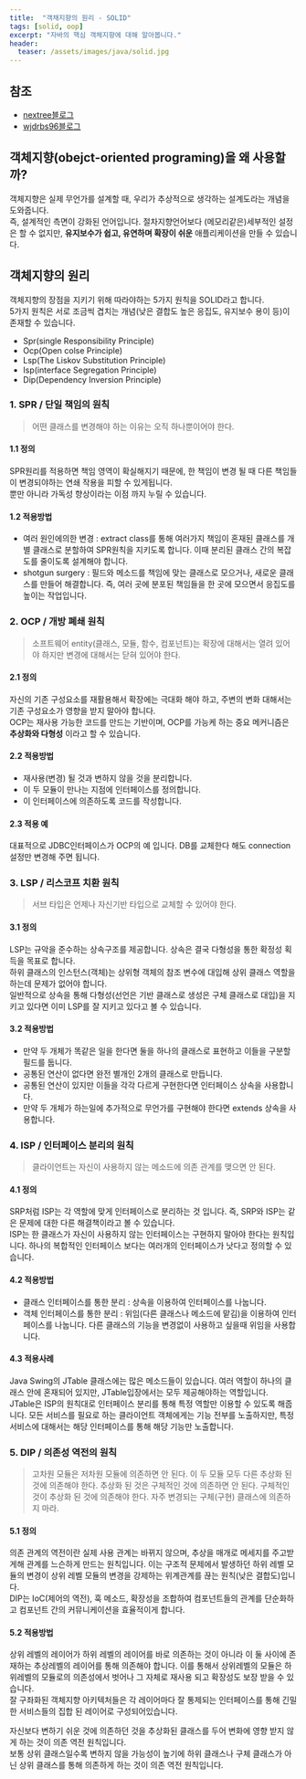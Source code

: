 ```yaml
---
title:  "객채지향의 원리 - SOLID"
tags: [solid, oop]
excerpt: "자바의 핵심 객체지향에 대해 알아봅니다."
header:
  teaser: /assets/images/java/solid.jpg
---
```


## 참조
+ [nextree블로그](https://www.nextree.co.kr/p6960/)
+ [wjdrbs96블로그](https://devlog-wjdrbs96.tistory.com/380)

## 객체지향(obejct-oriented programing)을 왜 사용할까?
객체지향은 실제 무언가를 설계할 때, 우리가 추상적으로 생각하는 설계도라는 개념을 도와줍니다.  
즉, 설계적인 측면이 강화된 언어입니다. 절차지향언어보다 (메모리같은)세부적인 설정은 할 수 없지만, **유지보수가 쉽고, 유연하며 확장이 쉬운** 애플리케이션을 만들 수 있습니다.  

## 객체지향의 원리
객체지향의 장점을 지키기 위해 따라야하는 5가지 원칙을 SOLID라고 합니다.  
5가지 원칙은 서로 조금씩 겹치는 개념(낮은 결합도 높은 응집도, 유지보수 용이 등)이 존재할 수 있습니다.  

- Spr(single Responsibility Principle)
- Ocp(Open colse Principle)
- Lsp(The Liskov Substitution Principle)
- Isp(interface Segregation Principle)
- Dip(Dependency Inversion Principle)

### 1. SPR / 단일 책임의 원칙

> 어떤 클래스를 변경해야 하는 이유는 오직 하나뿐이어야 한다.

#### 1.1 정의
SPR원리를 적용하면 책임 영역이 확실해지기 때문에, 한 책임이 변경 될 때 다른 책임들이 변경되야하는 연쇄 작용을 피할 수 있게됩니다.  
뿐만 아니라 가독성 향상이라는 이점 까지 누릴 수 있습니다.  

#### 1.2 적용방법
- 여러 원인에의한 변경 : extract class를 통해 여러가지 책임이 혼재된 클래스를 개별 클래스로 분할하여 SPR원칙을 지키도록 합니다.  이때 분리된 클래스 간의 복잡도를 줄이도록 설계해야 합니다.
- shotgun surgery : 필드와 메소드를 책임에 맞는 클래스로 모으거나, 새로운 클래스를 만들어 해결합니다.  즉, 여러 곳에 분포된 책임들을 한 곳에 모으면서 응집도를 높이는 작업입니다.

### 2. OCP / 개방 폐쇄 원칙

> 소프트웨어 entity(클래스, 모듈, 함수, 컴포넌트)는 확장에 대해서는 열려 있어야 하지만 변경에 대해서는 닫혀 있어야 한다.

#### 2.1 정의
자신의 기존 구성요소를 재활용해서 확장에는 극대화 해야 하고, 주변의 변화 대해서는 기존 구성요소가 영향을 받지 말아야 합니다.  
OCP는 재사용 가능한 코드를 만드는 기반이며, OCP를 가능케 하는 중요 메커니즘은 **추상화와 다형성** 이라고 할 수 있습니다.  

#### 2.2 적용방법
- 재사용(변경) 될 것과 변하지 않을 것을 분리합니다.
- 이 두 모듈이 만나는 지점에 인터페이스를 정의합니다.
- 이 인터페이스에 의존하도록 코드를 작성합니다.

#### 2.3 적용 예
대표적으로 JDBC인터페이스가 OCP의 예 입니다. DB를 교체한다 해도 connection 설정만 변경해 주면 됩니다.

### 3. LSP / 리스코프 치환 원칙

> 서브 타입은 언제나 자신기반 타입으로 교체할 수 있어야 한다.

#### 3.1 정의
LSP는 규악을 준수하는 상속구조를 제공합니다. 상속은 결국 다형성을 통한 확정성 획득을 목표로 합니다.  
하위 클래스의 인스턴스(객체)는 상위형 객체의 참조 변수에 대입해 상위 클래스 역할을 하는데 문제가 없어야 합니다.  
일반적으로 상속을 통해 다형성(선언은 기반 클래스로 생성은 구체 클래스로 대입)을 지키고 있다면 이미 LSP를 잘 지키고 있다고 볼 수 있습니다.  

#### 3.2 적용방법
- 만약 두 개체가 똑같은 일을 한다면 둘을 하나의 클래스로 표현하고 이들을 구분할 필드를 둡니다.
- 공통된 연산이 없다면 완전 별개인 2개의 클래스로 만듭니다.
- 공통된 연산이 있지만 이들을 각각 다르게 구현한다면 인터페이스 상속을 사용합니다.
- 만약 두 개체가 하는일에 추가적으로 무언가를 구현해야 한다면 extends 상속을 사용합니다.

### 4. ISP / 인터페이스 분리의 원칙

> 클라이언트는 자신이 사용하지 않는 메소드에 의존 관계를 맺으면 안 된다.

#### 4.1 정의
SRP처럼 ISP는 각 역할에 맞게 인터페이스로 분리하는 것 입니다. 즉, SRP와 ISP는 같은 문제에 대한 다른 해결책이라고 볼 수 있습니다.  
ISP는 한 클래스가 자신이 사용하지 않는 인터페이스는 구현하지 말아야 한다는 원칙입니다. 하나의 복합적인 인터페이스 보다는 여러개의 인터페이스가 낫다고 정의할 수 있습니다.

#### 4.2 적용방법
- 클래스 인터페이스를 통한 분리 : 상속을 이용하여 인터페이스를 나눕니다.
- 객체 인터페이스를 통한 분리 : 위임(다른 클래스나 메소드에 맡김)을 이용하여 인터페이스를 나눕니다. 다른 클래스의 기능을 변경없이 사용하고 싶을때 위임을 사용합니다.

#### 4.3 적용사례
Java Swing의 JTable 클래스에는 많은 메소드들이 있습니다. 여러 역할이 하나의 클래스 안에 혼재되어 있지만, JTable입장에서는 모두 제공해야하는 역할입니다.  
JTable은 ISP의 원칙대로 인터페이스 분리를 통해 특정 역할만 이용할 수 있도록 해줍니다. 모든 서비스를 필요로 하는 클라이언트 객체에게는 기능 전부를 노출하지만, 특정 서비스에 대해서는 해당 인터페이스를 통해 해당 기능만 노출합니다.  

### 5. DIP / 의존성 역전의 원칙

> 고차원 모듈은 저차원 모듈에 의존하면 안 된다. 이 두 모듈 모두 다른 추상화 된 것에 의존해야 한다.
> 추상화 된 것은 구체적인 것에 의존하면 안 된다. 구체적인 것이 추상화 된 것에 의존해야 한다.
> 자주 변경되는 구체(구현) 클래스에 의존하지 마라.

#### 5.1 정의
의존 관계의 역전이란 실제 사용 관계는 바뀌지 않으며, 추상을 매개로 메세지를 주고받게해 관계를 느슨하게 만드는 원칙입니다. 이는 구조적 문제에서 발생하던 하위 레벨 모듈의 변경이 상위 레벨 모듈의 변경을 강제하는 위계관계를 끊는 원칙(낮은 결합도)입니다.  
DIP는 IoC(제어의 역전), 훅 메소드, 확장성을 조합하여 컴포넌트들의 관계를 단순화하고 컴포넌트 간의 커뮤니케이션을 효율적이게 합니다.  

#### 5.2 적용방법
상위 레벨의 레이어가 하위 레벨의 레이어를 바로 의존하는 것이 아니라 이 둘 사이에 존재하는 추상레벨의 레이어를 통해 의존해야 합니다. 이를 통해서 상위레벨의 모듈은 하위레벨의 모듈로의 의존성에서 벗어나 그 자체로 재사용 되고 확장성도 보장 받을 수 있습니다.  
잘 구좌화된 객체지향 아키텍처들은 각 레이어마다 잘 통제되는 인터페이스를 통해 긴밀한 서비스들의 집합 된 레이어로 구성되어있습니다.  

자신보다 변하기 쉬운 것에 의존하던 것을 추상화된 클래스를 두어 변화에 영향 받지 않게 하는 것이 의존 역전 원칙입니다.  
보통 상위 클래스일수록 변하지 않을 가능성이 높기에 하위 클래스나 구체 클래스가 아닌 상위 클래스를 통해 의존하게 하는 것이 의존 역전 원칙입니다.  

